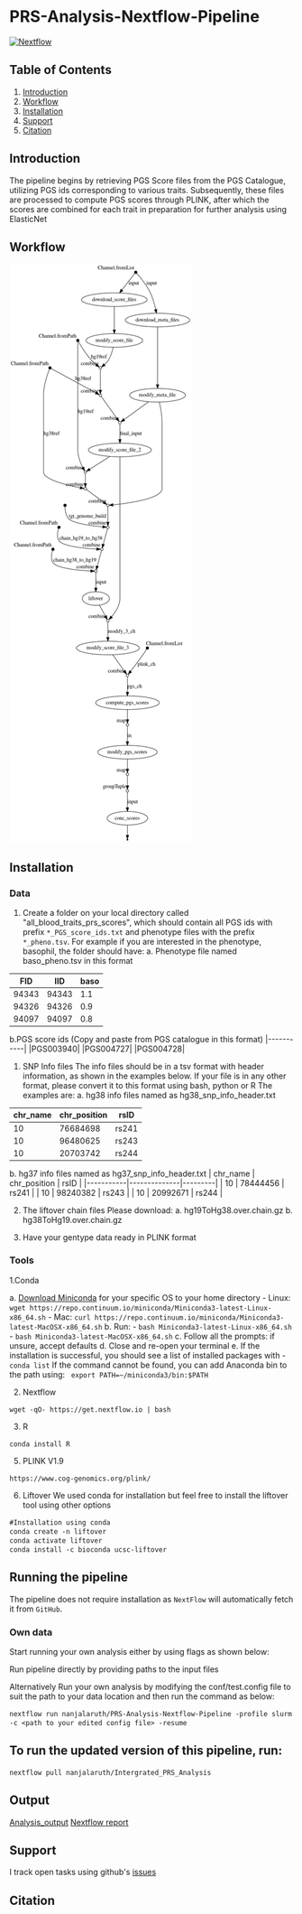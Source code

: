 # PRS-Analysis-Nextflow-Pipeline

[![Nextflow](https://img.shields.io/badge/nextflow-%E2%89%A520.04.0-brightgreen.svg)](https://www.nextflow.io/)

## Table of Contents

1.  [Introduction](#Introduction)
2.  [Workflow](#Workflow)
3.  [Installation](#Installation)
4.  [Support](#Support)
5.  [Citation](#Citation)

## Introduction

The pipeline begins by retrieving PGS Score files from the PGS Catalogue, utilizing PGS ids corresponding to various traits. Subsequently, these files are processed to compute PGS scores through PLINK, after which the scores are combined for each trait in preparation for further analysis using ElasticNet

## Workflow
![pipeline](https://github.com/nanjalaruth/PRS-Analysis-Nextflow-Pipeline/blob/main/output/pipeline_info/output.png)

## Installation 
### Data
1.  Create a folder on your local directory called "all_blood_traits_prs_scores", which should contain all PGS ids with prefix `*_PGS_score_ids.txt` and phenotype files with the prefix `*_pheno.tsv`.
For example if you are interested in the phenotype, basophil, the folder should have:
a. Phenotype file named baso_pheno.tsv in this format

| FID  | IID | baso    |
|-----------|--------------|---------|
|94343      |94343         |1.1|
|94326      |94326         |0.9|
|94097      |94097         |0.8|

b.PGS score ids (Copy and paste from PGS catalogue in this format)
|-----------|
|PGS003940|
|PGS004727|
|PGS004728|

1. SNP Info files
The info files should be in a tsv format with header information, as shown in the examples below. If your file is in any other format, please convert it to this format using bash, python or R
The examples are:
a. hg38 info files named as hg38_snp_info_header.txt

| chr_name  | chr_position | rsID    |
|-----------|--------------|---------|
| 10   | 76684698    | rs241         |
| 10   | 96480625    | rs243         |
| 10   | 20703742    | rs244         |  

b. hg37 info files named as hg37_snp_info_header.txt
| chr_name  | chr_position | rsID    |
|-----------|--------------|---------|
| 10   | 78444456    | rs241         |
| 10   | 98240382     | rs243         |
| 10   | 20992671    | rs244         |  

2. The liftover chain files
Please download:
a. hg19ToHg38.over.chain.gz
b. hg38ToHg19.over.chain.gz

3. Have your gentype data ready in PLINK format

### Tools
1.Conda

a. [Download Miniconda](https://www.anaconda.com/download/) for your specific OS to your home directory
    - Linux: `wget https://repo.continuum.io/miniconda/Miniconda3-latest-Linux-x86_64.sh`
    - Mac: `curl https://repo.continuum.io/miniconda/Miniconda3-latest-MacOSX-x86_64.sh`
b. Run:
    - `bash Miniconda3-latest-Linux-x86_64.sh`
    - `bash Miniconda3-latest-MacOSX-x86_64.sh`
c. Follow all the prompts: if unsure, accept defaults
d. Close and re-open your terminal
e. If the installation is successful, you should see a list of installed packages with
    - `conda list`
If the command cannot be found, you can add Anaconda bin to the path using:
    ` export PATH=~/miniconda3/bin:$PATH`
    
2. Nextflow
```
wget -qO- https://get.nextflow.io | bash
```

3. R
```
conda install R
```
   
5. PLINK V1.9
```
https://www.cog-genomics.org/plink/
```
   
6. Liftover
We used conda for installation but feel free to install the liftover tool using other options
```
#Installation using conda
conda create -n liftover
conda activate liftover
conda install -c bioconda ucsc-liftover
```

## Running the pipeline
The pipeline does not require installation as `NextFlow` will automatically fetch it from `GitHub`.

### Own data
Start running your own analysis either by using flags as shown below:

Run pipeline directly by providing paths to the input files

Alternatively
 Run your own analysis by modifying the conf/test.config file to suit the path to your data location and then run the command as below:
 
 ```
 nextflow run nanjalaruth/PRS-Analysis-Nextflow-Pipeline -profile slurm -c <path to your edited config file> -resume
 ```

## To run the updated version of this pipeline, run:

 ```
 nextflow pull nanjalaruth/Intergrated_PRS_Analysis
 ```
## Output
[Analysis_output](https://nanje.quarto.pub/intergrated_prs/)
[Nextflow report]()

## Support
I track open tasks using github's [issues](https://github.com/nanjalaruth/Intergrated_PRS_Analysis/issues)

## Citation
